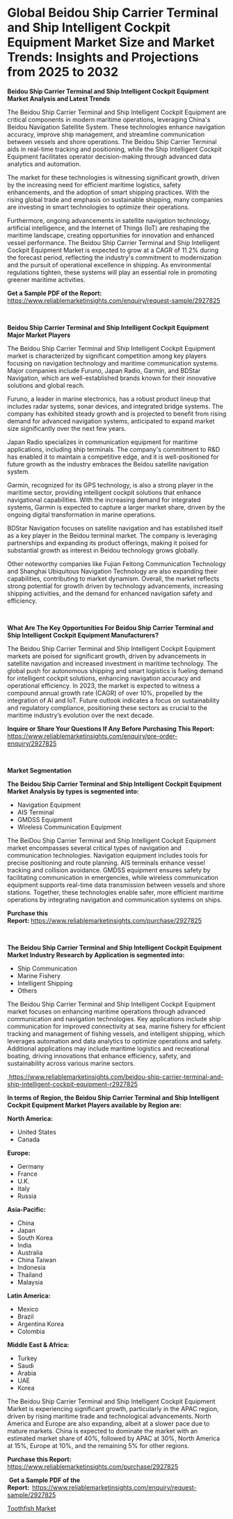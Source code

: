 <p><h1>Global Beidou Ship Carrier Terminal and Ship Intelligent Cockpit Equipment Market Size and Market Trends: Insights and Projections from 2025 to 2032</h1></p><p><strong>Beidou Ship Carrier Terminal and Ship Intelligent Cockpit Equipment Market Analysis and Latest Trends</strong></p>
<p><p>The Beidou Ship Carrier Terminal and Ship Intelligent Cockpit Equipment are critical components in modern maritime operations, leveraging China's Beidou Navigation Satellite System. These technologies enhance navigation accuracy, improve ship management, and streamline communication between vessels and shore operations. The Beidou Ship Carrier Terminal aids in real-time tracking and positioning, while the Ship Intelligent Cockpit Equipment facilitates operator decision-making through advanced data analytics and automation.</p><p>The market for these technologies is witnessing significant growth, driven by the increasing need for efficient maritime logistics, safety enhancements, and the adoption of smart shipping practices. With the rising global trade and emphasis on sustainable shipping, many companies are investing in smart technologies to optimize their operations. </p><p>Furthermore, ongoing advancements in satellite navigation technology, artificial intelligence, and the Internet of Things (IoT) are reshaping the maritime landscape, creating opportunities for innovation and enhanced vessel performance. The Beidou Ship Carrier Terminal and Ship Intelligent Cockpit Equipment Market is expected to grow at a CAGR of 11.2% during the forecast period, reflecting the industry's commitment to modernization and the pursuit of operational excellence in shipping. As environmental regulations tighten, these systems will play an essential role in promoting greener maritime activities.</p></p>
<p><strong>Get a Sample PDF of the Report:&nbsp;</strong> <a href="https://www.reliablemarketinsights.com/enquiry/request-sample/2927825?utm_campaign=2244&utm_medium=2&utm_source=Github&utm_content=ia&utm_term=12032025&utm_id=beidou-ship-carrier-terminal-and-ship-intelligent-cockpit-equipment">https://www.reliablemarketinsights.com/enquiry/request-sample/2927825</a></p>
<p>&nbsp;</p>
<p><strong>Beidou Ship Carrier Terminal and Ship Intelligent Cockpit Equipment Major Market Players</strong></p>
<p><p>The Beidou Ship Carrier Terminal and Ship Intelligent Cockpit Equipment market is characterized by significant competition among key players focusing on navigation technology and maritime communication systems. Major companies include Furuno, Japan Radio, Garmin, and BDStar Navigation, which are well-established brands known for their innovative solutions and global reach.</p><p>Furuno, a leader in marine electronics, has a robust product lineup that includes radar systems, sonar devices, and integrated bridge systems. The company has exhibited steady growth and is projected to benefit from rising demand for advanced navigation systems, anticipated to expand market size significantly over the next few years.</p><p>Japan Radio specializes in communication equipment for maritime applications, including ship terminals. The company's commitment to R&D has enabled it to maintain a competitive edge, and it is well-positioned for future growth as the industry embraces the Beidou satellite navigation system.</p><p>Garmin, recognized for its GPS technology, is also a strong player in the maritime sector, providing intelligent cockpit solutions that enhance navigational capabilities. With the increasing demand for integrated systems, Garmin is expected to capture a larger market share, driven by the ongoing digital transformation in marine operations.</p><p>BDStar Navigation focuses on satellite navigation and has established itself as a key player in the Beidou terminal market. The company is leveraging partnerships and expanding its product offerings, making it poised for substantial growth as interest in Beidou technology grows globally.</p><p>Other noteworthy companies like Fujian Feitong Communication Technology and Shanghai Ubiquitous Navigation Technology are also expanding their capabilities, contributing to market dynamism. Overall, the market reflects strong potential for growth driven by technology advancements, increasing shipping activities, and the demand for enhanced navigation safety and efficiency.</p></p>
<p>&nbsp;</p>
<p><strong>What Are The Key Opportunities For Beidou Ship Carrier Terminal and Ship Intelligent Cockpit Equipment Manufacturers?</strong></p>
<p><p>The Beidou Ship Carrier Terminal and Ship Intelligent Cockpit Equipment markets are poised for significant growth, driven by advancements in satellite navigation and increased investment in maritime technology. The global push for autonomous shipping and smart logistics is fueling demand for intelligent cockpit solutions, enhancing navigation accuracy and operational efficiency. In 2023, the market is expected to witness a compound annual growth rate (CAGR) of over 10%, propelled by the integration of AI and IoT. Future outlook indicates a focus on sustainability and regulatory compliance, positioning these sectors as crucial to the maritime industry’s evolution over the next decade.</p></p>
<p><strong>Inquire or Share Your Questions If Any Before Purchasing This Report:</strong> <a href="https://www.reliablemarketinsights.com/enquiry/pre-order-enquiry/2927825?utm_campaign=2244&utm_medium=2&utm_source=Github&utm_content=ia&utm_term=12032025&utm_id=beidou-ship-carrier-terminal-and-ship-intelligent-cockpit-equipment">https://www.reliablemarketinsights.com/enquiry/pre-order-enquiry/2927825</a></p>
<p>&nbsp;</p>
<p><strong>Market Segmentation</strong></p>
<p><strong>The Beidou Ship Carrier Terminal and Ship Intelligent Cockpit Equipment Market Analysis by types is segmented into:</strong></p>
<p><ul><li>Navigation Equipment</li><li>AIS Terminal</li><li>GMDSS Equipment</li><li>Wireless Communication Equipment</li></ul></p>
<p><p>The BeiDou Ship Carrier Terminal and Ship Intelligent Cockpit Equipment market encompasses several critical types of navigation and communication technologies. Navigation equipment includes tools for precise positioning and route planning. AIS terminals enhance vessel tracking and collision avoidance. GMDSS equipment ensures safety by facilitating communication in emergencies, while wireless communication equipment supports real-time data transmission between vessels and shore stations. Together, these technologies enable safer, more efficient maritime operations by integrating navigation and communication systems on ships.</p></p>
<p><strong>Purchase this Report:&nbsp;</strong><a href="https://www.reliablemarketinsights.com/purchase/2927825?utm_campaign=2244&utm_medium=2&utm_source=Github&utm_content=ia&utm_term=12032025&utm_id=beidou-ship-carrier-terminal-and-ship-intelligent-cockpit-equipment">https://www.reliablemarketinsights.com/purchase/2927825</a></p>
<p>&nbsp;</p>
<p><strong>The Beidou Ship Carrier Terminal and Ship Intelligent Cockpit Equipment Market Industry Research by Application is segmented into:</strong></p>
<p><ul><li>Ship Communication</li><li>Marine Fishery</li><li>Intelligent Shipping</li><li>Others</li></ul></p>
<p><p>The Beidou Ship Carrier Terminal and Ship Intelligent Cockpit Equipment market focuses on enhancing maritime operations through advanced communication and navigation technologies. Key applications include ship communication for improved connectivity at sea, marine fishery for efficient tracking and management of fishing vessels, and intelligent shipping, which leverages automation and data analytics to optimize operations and safety. Additional applications may include maritime logistics and recreational boating, driving innovations that enhance efficiency, safety, and sustainability across various marine sectors.</p></p>
<p><a href="https://www.reliablemarketinsights.com/beidou-ship-carrier-terminal-and-ship-intelligent-cockpit-equipment-r2927825?utm_campaign=2244&utm_medium=2&utm_source=Github&utm_content=ia&utm_term=12032025&utm_id=beidou-ship-carrier-terminal-and-ship-intelligent-cockpit-equipment">&nbsp;https://www.reliablemarketinsights.com/beidou-ship-carrier-terminal-and-ship-intelligent-cockpit-equipment-r2927825</a></p>
<p><strong>In terms of Region, the Beidou Ship Carrier Terminal and Ship Intelligent Cockpit Equipment Market Players available by Region are:</strong></p>
<p>
    <p> <strong> North America: </strong>
        <ul>
            <li>United States</li>
            <li>Canada</li>
        </ul>
        </p> 
    <p> <strong> Europe: </strong>
        <ul>
            <li>Germany</li>
            <li>France</li>
            <li>U.K.</li>
            <li>Italy</li>
            <li>Russia</li>
        </ul>
        </p> 
    <p> <strong> Asia-Pacific: </strong>
        <ul>
            <li>China</li>
            <li>Japan</li>
            <li>South Korea</li>
            <li>India</li>
            <li>Australia</li>
            <li>China Taiwan</li>
            <li>Indonesia</li>
            <li>Thailand</li>
            <li>Malaysia</li>
        </ul>
        </p> 
    <p> <strong> Latin America: </strong>
        <ul>
            <li>Mexico</li>
            <li>Brazil</li>
            <li>Argentina Korea</li>
            <li>Colombia</li>
        </ul>
        </p> 
    <p> <strong> Middle East & Africa: </strong>
        <ul>
            <li>Turkey</li>
            <li>Saudi</li>
            <li>Arabia</li>
            <li>UAE</li>
            <li>Korea</li>
        </ul>
    </p>
    </p>
<p><p>The Beidou Ship Carrier Terminal and Ship Intelligent Cockpit Equipment Market is experiencing significant growth, particularly in the APAC region, driven by rising maritime trade and technological advancements. North America and Europe are also expanding, albeit at a slower pace due to mature markets. China is expected to dominate the market with an estimated market share of 40%, followed by APAC at 30%, North America at 15%, Europe at 10%, and the remaining 5% for other regions.</p></p>
<p><strong>Purchase this Report: </strong><a href="https://www.reliablemarketinsights.com/purchase/2927825?utm_campaign=2244&utm_medium=2&utm_source=Github&utm_content=ia&utm_term=12032025&utm_id=beidou-ship-carrier-terminal-and-ship-intelligent-cockpit-equipment">https://www.reliablemarketinsights.com/purchase/2927825</a></p>
<p>&nbsp;<strong>Get a Sample PDF of the Report:&nbsp;&nbsp;</strong><a href="https://www.reliablemarketinsights.com/enquiry/request-sample/2927825?utm_campaign=2244&utm_medium=2&utm_source=Github&utm_content=ia&utm_term=12032025&utm_id=beidou-ship-carrier-terminal-and-ship-intelligent-cockpit-equipment">https://www.reliablemarketinsights.com/enquiry/request-sample/2927825</a></p>
<p><strong></strong></p>
<p><p><a href="https://github.com/delindacallegari68/Market-Research-Report-List-1/blob/main/toothfish-market.md?utm_campaign=2244&utm_medium=2&utm_source=Github&utm_content=ia&utm_term=12032025&utm_id=beidou-ship-carrier-terminal-and-ship-intelligent-cockpit-equipment">Toothfish Market</a></p></p>